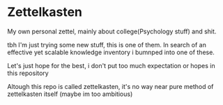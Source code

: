 # Zettelkasten
My own personal zettel, mainly about college(Psychology stuff) and shit.

tbh I'm just trying some new stuff, this is one of them. In search of an effective yet scalable knowledge inventory i bumnped into one of these.

Let's just hope for the best, i don't put too much expectation or hopes in this repository

Altough this repo is called zettelkasten, it's no way near pure method of zettelkasten itself (maybe im too ambitious)
